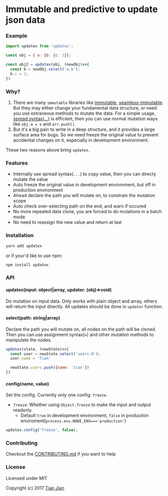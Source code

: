 Immutable and predictive to update json data
=================================

### Example
```js
import updatex from 'updatex';

const obj = { a: {b: {c: 1}};

const obj2 = updatex(obj, (newObj)=>{
  const b = newObj.select('a.b');
  b.c = 2;
})
```

### Why?
1. There are many `immutable` libraries like [immutable](https://www.npmjs.com/package/immutable), [seamless-immutable](https://www.npmjs.com/package/seamless-immutable). But they may either change your fundamental data structure, or need you use extraneous methods to mutate the data. For a simple usage, [spread syntax(...)](https://developer.mozilla.org/en-US/docs/Web/JavaScript/Reference/Operators/Spread_operator) is efficient, then you can use normal mutation ways like `obj.a = x` and `arr.push()`. 
2. But it's a big pain to write in a deep structure, and it provides a large surface area for bugs. So we need freeze the original value to prevent accidental changes on it, especially in development environment. 

These two reasons above bring `updatex`.

### Features
* Internally use spread syntax(`...`) to copy value, then you can directy mutate the value
* Auto freeze the original value in development environment, but off in production environment
* Ahead declare the path you will mutate on, to constrain the mutation scope
* Auto check over-selecting path on the end, and warn if occured
* No more repeated data clone, you are forced to do mutations in a batch mode
* No need to reassign the new value and return at last

### Installation
```js
yarn add updatex
```
or if your'd like to use npm:
```js
npm install updatex
```

### API

#### updatex(input: object|array, updater: (obj)=>void)
Do mutation on input data. Only works with plain object and array, others will return the input directly. All updates should be done in `updater` function.

#### select(path: string|array)
Declare the path you will mutate on, all nodes on the path will be cloned. Then you can use assignment syntax(`=`) and other mutation methods to manipulate the nodes.
```js
updatex(state, (newState)=>{
  const user = newState.select('users.0');
  user.name = 'Tian'

  newState.users.push({name: 'Jian'})
})
```

#### config(name, value)
Set the config. Currently only one config: `freeze`. 
* `freeze`: Whether using `Object.freeze` to make the input and output readonly. 
  * Default `true` in development environment, `false` in production enviroment(`process.env.NODE_ENV==='production'`)
```js
updatex.config('freeze', false);
```


### Contributing
Checkout the [CONTRIBUTING.md](/CONTRIBUTING.md) if you want to help

### License
Licensed under MIT

Copyright (c) 2017 [Tian Jian](https://github.com/tianjianchn)
